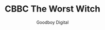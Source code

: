 ---
title: 'CBBC The Worst Witch'
author: Goodboy Digital
project_image_path: '/images/gallery/cbbc-the-worst-witch.jpg'
external_url: 'http://www.bbc.co.uk/cbbc/games/the-worst-witch-magic-adventure-game'
---